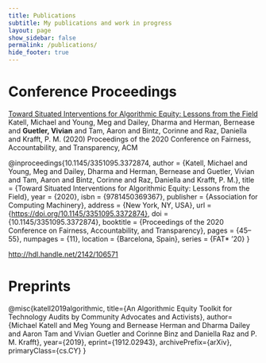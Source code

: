 ```yaml
---
title: Publications
subtitle: My publications and work in progress
layout: page
show_sidebar: false
permalink: /publications/
hide_footer: true
---
```



# Conference Proceedings

<a href ="https://dl.acm.org/doi/abs/10.1145/3351095.3372874" target="_blank">Toward Situated Interventions for Algorithmic Equity: Lessons from the Field</a>
Katell, Michael and Young, Meg and Dailey, Dharma and Herman, Bernease and **Guetler, Vivian** and Tam, Aaron and Bintz, Corinne and Raz, Daniella and Krafft, P. M. (2020)
Proceedings of the 2020 Conference on Fairness, Accountability, and Transparency, ACM


@inproceedings{10.1145/3351095.3372874,
author = {Katell, Michael and Young, Meg and Dailey, Dharma and Herman, Bernease and Guetler, Vivian and Tam, Aaron and Bintz, Corinne and Raz, Daniella and Krafft, P. M.},
title = {Toward Situated Interventions for Algorithmic Equity: Lessons from the Field},
year = {2020},
isbn = {9781450369367},
publisher = {Association for Computing Machinery},
address = {New York, NY, USA},
url = {https://doi.org/10.1145/3351095.3372874},
doi = {10.1145/3351095.3372874},
booktitle = {Proceedings of the 2020 Conference on Fairness, Accountability, and Transparency},
pages = {45–55},
numpages = {11},
location = {Barcelona, Spain},
series = {FAT* ’20}
}


http://hdl.handle.net/2142/106571


# Preprints

@misc{katell2019algorithmic,
    title={An Algorithmic Equity Toolkit for Technology Audits by Community Advocates and Activists},
    author={Michael Katell and Meg Young and Bernease Herman and Dharma Dailey and Aaron Tam and Vivian Guetler and Corinne Binz and Daniella Raz and P. M. Krafft},
    year={2019},
    eprint={1912.02943},
    archivePrefix={arXiv},
    primaryClass={cs.CY}
}